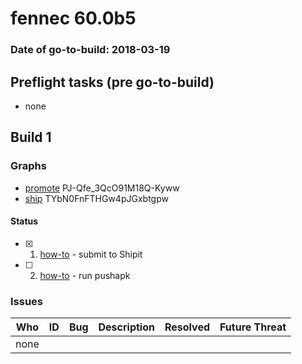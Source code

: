 # fennec 60.0b5

### Date of go-to-build: 2018-03-19

## Preflight tasks (pre go-to-build)
- none

## Build 1  

### Graphs
* [promote](https://tools.taskcluster.net/push-inspector/#/PJ-Qfe_3QcO91M18Q-Kyww) PJ-Qfe_3QcO91M18Q-Kyww
* [ship](https://tools.taskcluster.net/push-inspector/#/TYbN0FnFTHGw4pJGxbtgpw) TYbN0FnFTHGw4pJGxbtgpw


#### Status
- [x] 1.  [how-to](https://wiki.mozilla.org/Release:Release_Automation_on_Mercurial:Starting_a_Release#Submit_to_Ship_It)  - submit to Shipit
- [ ] 2.  [how-to](https://github.com/mozilla-releng/releasewarrior-2.0/blob/master/docs/release-promotion/mobile/howto.md)  - run pushapk

### Issues
| Who                 | ID               | Bug                                                                 | Description                | Resolved                | Future Threat                |
| ------------------- | ---------------- | ------------------------------------------------------------------- | -------------------------- | ----------------------- | ---------------------------- |
| none | | | | | |

